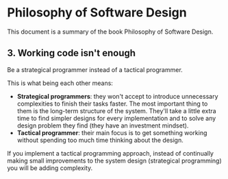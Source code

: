 # Philosophy of Software Design

This document is a summary of the book Philosophy of Software Design.

## 3. Working code isn't enough
Be a strategical programmer instead of a tactical programmer. 

This is what being each other means:
- **Strategical programmers**: they won't accept to introduce unnecessary complexities to finish their tasks faster. The most important thing to them is the long-term structure of the system. They'll take a little extra time to find simpler designs for every implementation and to solve any design problem they find (they have an investment mindset).
- **Tactical programmer**: their main focus is to get something working without spending too much time thinking about the design.

If you implement a tactical programming approach, instead of continually making small improvements to the system design (strategical programming) you will be adding complexity.
